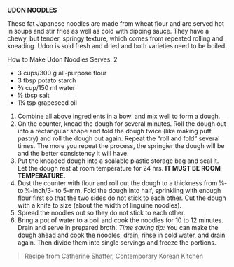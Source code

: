 **UDON NOODLES**

These fat Japanese noodles are made from wheat flour and are served hot in soups and stir fries as well as cold with dipping sauce. They have a chewy, but tender, springy texture, which comes from repeated rolling and kneading. Udon is sold fresh and dried and both varieties need to be boiled.

How to Make Udon Noodles
Serves: 2

* 3 cups/300 g all-purpose flour
* 3 tbsp potato starch
* ⅔ cup/150 ml water
* ½ tbsp salt
* 1¼ tsp grapeseed oil

1. Combine all above ingredients in a bowl and mix well to form a dough.
2. On the counter, knead the dough for several minutes. Roll the dough out
   into a rectangular shape and fold the dough twice (like making puff
   pastry) and roll the dough out again. Repeat the “roll and fold” several
   times. The more you repeat the process, the springier the dough will
   be and the better consistency it will have.
3. Put the kneaded dough into a sealable plastic storage bag and seal it.
   Let the dough rest at room temperature for 24 hrs. **IT MUST BE ROOM
   TEMPERATURE.**
4. Dust the counter with flour and roll out the dough to a thickness
   from ⅛- to ¼-inch/3- to 5-mm. Fold the dough into half, sprinkling
   with enough flour first so that the two sides do not stick to each other.
   Cut the dough with a knife to size (about the width of linguine noodles).
5. Spread the noodles out so they do not stick to each other.
6. Bring a pot of water to a boil and cook the noodles for 10 to 12 minutes.
   Drain and serve in prepared broth.
   _Time saving tip:_ You can make the dough ahead and cook the noodles,
   drain, rinse in cold water, and drain again. Then divide them into
   single servings and freeze the portions.

> Recipe from Catherine Shaffer, Contemporary Korean Kitchen